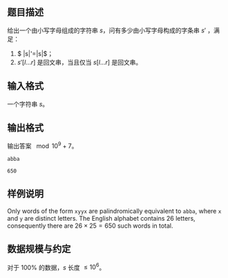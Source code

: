 ## 题目描述

给出一个由小写字母组成的字符串 $s$，问有多少由小写字母构成的字条串 $s'$ ，满足：

1. $ |s|'=|s|$；
2. $s'[l\dots r]$ 是回文串，当且仅当 $s[l\dots r]$ 是回文串。

## 输入格式

一个字符串 $s$。

## 输出格式

输出答案 $\mod 10^9+7$。

```input1
abba
```

```output1
650
```

## 样例说明

Only words of the form `xyyx` are palindromically equivalent to `abba`, where `x` and `y` are distinct letters.
The English alphabet contains $26$ letters, consequently there are $26\times25=650$ such words in total.

## 数据规模与约定

对于 $100\%$ 的数据，$s$ 长度 $\le 10^6$。

